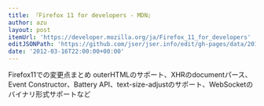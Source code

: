 ```yaml
---
title: 『Firefox 11 for developers - MDN』
author: azu
layout: post
itemUrl: 'https://developer.mozilla.org/ja/Firefox_11_for_developers'
editJSONPath: 'https://github.com/jser/jser.info/edit/gh-pages/data/2012/03/index.json'
date: '2012-03-16T22:00:00+00:00'
---
```

Firefox11での変更点まとめ
outerHTMLのサポート、XHRのdocumentパース、Event Constructor、Battery API、text-size-adjustのサポート、WebSocketのバイナリ形式サポートなど
